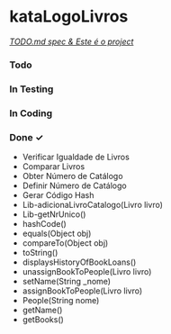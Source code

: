 # kataLogoLivros

<em>[TODO.md spec & Este é o project](https://bit.ly/3fCwKfM)</em>

### Todo


### In Testing


### In Coding


### Done ✓

- Verificar Igualdade de Livros  
- Comparar Livros  
- Obter Número de Catálogo  
- Definir Número de Catálogo  
- Gerar Código Hash  
- Lib-adicionaLivroCatalogo(Livro livro)  
- Lib-getNrUnico()  
- hashCode()  
- equals(Object obj)  
- compareTo(Object obj)  
- toString()  
- displaysHistoryOfBookLoans()  
- unassignBookToPeople(Livro livro)  
- setName(String _nome)  
- assignBookToPeople(Livro livro)  
- People(String nome)  
- getName()  
- getBooks()  


